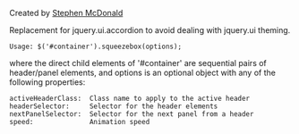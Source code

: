 Created by [Stephen McDonald](http://twitter.com/stephen_mcd)

Replacement for jquery.ui.accordion to avoid dealing with
jquery.ui theming.

    Usage: $('#container').squeezebox(options);

where the direct child elements of '#container' are
sequential pairs of header/panel elements, and options
is an optional object with any of the following properties:

    activeHeaderClass:  Class name to apply to the active header
    headerSelector:     Selector for the header elements
    nextPanelSelector:  Selector for the next panel from a header
    speed:              Animation speed

